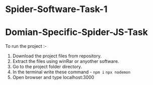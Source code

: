 ﻿# Spider-Software-Task-1
# Domian-Specific-Spider-JS-Task

To run the project :-

1. Download the project files from repository.
2. Extract the files using winRar or anyother software.
3. Go to the project folder directory.
4. In the terminal write these command -
   `npm i`
   `npx nodemon`
5. Open browser and type localhost:3000
